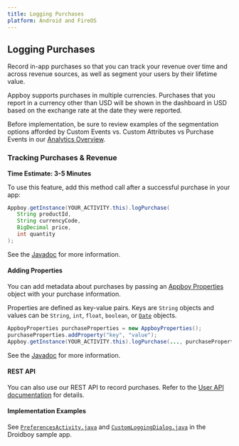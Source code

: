 ```yaml
---
title: Logging Purchases
platform: Android and FireOS
---
```

## Logging Purchases

Record in-app purchases so that you can track your revenue over time and across revenue sources, as well as segment your users by their lifetime value.

Appboy supports purchases in multiple currencies. Purchases that you report in a currency other than USD will be shown in the dashboard in USD based on the exchange rate at the date they were reported.

Before implementation, be sure to review examples of the segmentation options afforded by Custom Events vs. Custom Attributes vs Purchase Events in our [Analytics Overview][3].

### Tracking Purchases & Revenue
__Time Estimate: 3-5 Minutes__

To use this feature, add this method call after a successful purchase in your app:

```java
Appboy.getInstance(YOUR_ACTIVITY.this).logPurchase(
   String productId,
   String currencyCode,
   BigDecimal price,
   int quantity
);
```

See the [Javadoc][8] for more information.

#### Adding Properties

You can add metadata about purchases by passing an [Appboy Properties][4] object with your purchase information.

Properties are defined as key-value pairs.  Keys are `String` objects and values can be `String`, `int`, `float`, `boolean`, or [`Date`][5] objects.

```java
AppboyProperties purchaseProperties = new AppboyProperties();
purchaseProperties.addProperty("key", "value");
Appboy.getInstance(YOUR_ACTIVITY.this).logPurchase(..., purchaseProperties);
```

See the [Javadoc][6] for more information.

#### REST API

You can also use our REST API to record purchases. Refer to the [User API documentation][1] for details.

#### Implementation Examples

See [`PreferencesActivity.java`][2] and [`CustomLoggingDialog.java`][7] in the Droidboy sample app.

[1]: /REST_APIs/User_Data "User Data API"
[2]: https://github.com/Appboy/appboy-android-sdk/blob/master/droidboy/src/com/appboy/sample/PreferencesActivity.java
[3]: #overview
[4]: http://appboy.github.io/appboy-android-sdk/javadocs/com/appboy/models/outgoing/AppboyProperties.html
[5]: http://developer.android.com/reference/java/util/Date.html
[6]: http://appboy.github.io/appboy-android-sdk/javadocs/com/appboy/Appboy.html#logPurchase(java.lang.String,%20java.lang.String,%20java.math.BigDecimal,%20int,%20com.appboy.models.outgoing.AppboyProperties)
[7]: https://github.com/Appboy/appboy-android-sdk/blob/master/droidboy/src/com/appboy/sample/CustomLoggingDialog.java
[8]: http://appboy.github.io/appboy-android-sdk/javadocs/com/appboy/Appboy.html#logPurchase(java.lang.String,%20java.lang.String,%20java.math.BigDecimal,%20int)
